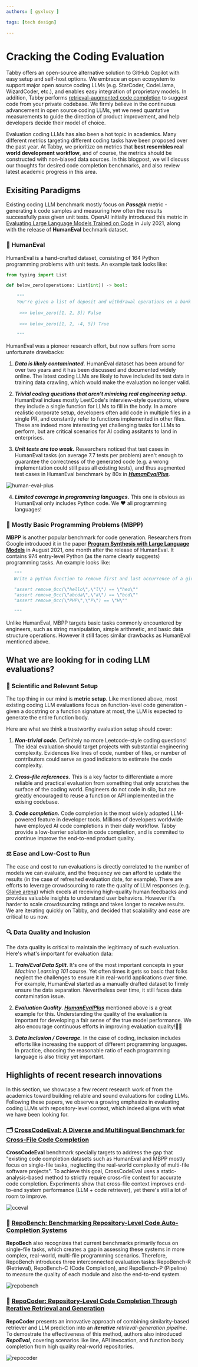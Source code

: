 ```yaml
---
authors: [ gyxlucy ]

tags: [tech design]

---
```

# Cracking the Coding Evaluation

Tabby offers an open-source alternative solution to GitHub Copilot with easy setup and self-host options. We embrace an open ecosystem to support major open source coding LLMs (e.g. StarCoder, CodeLlama, WizardCoder, etc.), and enables easy integration of proprietary models. In addition, Tabby performs [retrieval-augmented code completion](https://tabby.tabbyml.com/blog/2023/10/16/repository-context-for-code-completion) to suggest code from your private codebase. We firmly believe in the continuous advancement in open source coding LLMs, yet we need quantative measurements to guide the direction of product improvement, and help developers decide their model of choice. 

Evaluation coding LLMs has also been a hot topic in academics. Many different metrics targeting different coding tasks have been proposed over the past year. At Tabby, we prioritize on metrics that **best resembles real world development workflow**, and of course, the metrics should be constructed with non-biased data sources. In this blogpost, we will discuss our thoughts for desired code completion benchmarks, and also review latest academic progress in this area.


## Exisiting Paradigms
Existing coding LLM benchmark mostly focus on ***Pass@k*** metric - generating `k` code samples and measuring how often the results successfully pass given unit tests. OpenAI initially introduced this metric in [Evaluating Large Language Models Trained on Code](https://arxiv.org/pdf/2107.03374.pdf) in July 2021, along with the release of **HumanEval** bechmark dataset. 

### 🤖 HumanEval

HumanEval is a hand-crafted dataset, consisting of 164 Python programming problems with unit tests. An example task looks like:

```python
from typing import List 

def below_zero(operations: List[int]) -> bool: 
    
    """ 
    You're given a list of deposit and withdrawal operations on a bank account that starts with zero balance. Your task is to detect if at any point the balance of account fallls below zero, and at that point function should return True. Otherwise it should return False.
    
     >>> below_zero([1, 2, 3]) False 
     
     >>> below_zero([1, 2, -4, 5]) True 
     
    """
```

HumanEval was a pioneer research effort, but now suffers from some unfortunate drawbacks:

1. ***Data is likely contaminated.*** HumanEval dataset has been around for over two years and it has been discussed and documented widely online. The latest coding LLMs are likely to have included its test data in training data crawling, which would make the evaluation no longer valid.

2. ***Trivial coding questions that aren't mimicing real engineering setup.*** HumanEval inclues mostly LeetCode's interview-style questions, where they include a single function for LLMs to fill in the body. In a more realistic corporate setup, developers often add code in multiple files in a single PR, and constantly refer to functions implemented in other files. These are indeed more interesting yet challenging tasks for LLMs to perform, but are critical scenarios for AI coding assitants to land in enterprises.

3. ***Unit tests are too weak.*** Researchers noticed that test cases in HumanEval tasks (on average 7.7 tests per problem) aren't enough to guarantee the correctness of the generated code (e.g. a wrong implementation could still pass all existing tests), and thus augmented test cases in HumanEval benchmark by 80x in [***HumanEvalPlus***](https://github.com/evalplus/evalplus). 

![human-eval-plus](./human-eval-plus.png)

4. ***Limited coverage in programming languages.*** This one is obvious as HumanEval only includes Python code. We ❤️ all programming languages!

### 🧩 Mostly Basic Programming Problems (MBPP)

**MBPP** is another popular benchmark for code generation. Researchers from Google introduced it in the paper [**Program Synthesis with Large Language Models**](https://arxiv.org/pdf/2108.07732.pdf) in August 2021, one month after the release of HumanEval. It contains 974 entry-level Python (as the name clearly suggests) programming tasks. An example looks like:

```python
   """
   Write a python function to remove first and last occurrence of a given character from the string.

   "assert remove_Occ(\"hello\",\"l\") == \"heo\""
   "assert remove_Occ(\"abcda\",\"a\") == \"bcd\""
   "assert remove_Occ(\"PHP\",\"P\") == \"H\"" 
   
   """
```

Unlike HumanEval, MBPP targets basic tasks commonly encountered by engineers, such as string manipulation, simple arithmetic, and basic data structure operations. However it still faces similar drawbacks as HumanEval mentioned above.


## What we are looking for in coding LLM evaluations?

### 🔬 Scientific and Relevant Setup
The top thing in our mind is **metric setup**. Like mentioned above, most existing coding LLM evaluations focus on function-level code generation - given a docstring or a function signature at most, the LLM is expected to generate the entire function body. 

Here are what we think a trustworthy evaluation setup should cover:

1. ***Non-trivial code.*** Definitely no more Leetcode-style coding questions! The ideal evaluation should target projects with substantial engineering complexity. Evidences like lines of code, number of files, or number of contributors could serve as good indicators to estimate the code complexity.

2. ***Cross-file references.*** This is a key factor to differentiate a more reliable and practical evaluation from something that only scratches the surface of the coding world. Engineers do not code in silo, but are greatly encouraged to reuse a function or API implemented in the exising codebase. 

3. ***Code completion.*** Code completion is the most widely adopted LLM-powered feature in developer tools. Millions of developers worldwide have employed AI code completions in their daily workflow. Tabby provide a low-barrier solution in code completion, and is commited to continue improve the end-to-end product quality.


### ⚖️ Ease and Low-Cost to Run
The ease and cost to run evaluations is directly correlated to the number of models we can evaluate, and the frequency we can afford to update the results (in the case of refreshed evaluation date, for example). There are efforts to leverage crowdsourcing to rate the quality of LLM responses (e.g. [Glaive arena](https://arena.glaive.ai/)) which excels at receiving high-quality human feedbacks and provides valuable insights to understand user behaviors. However it's harder to scale crowdsourcing ratings and takes longer to receive results. We are iterating quickly on Tabby, and decided that scalability and ease are critical to us now.

### 🔍 Data Quality and Inclusion
The data quality is critical to maintain the legitimacy of such evaluation. Here's what's important for evaluation data:

1. ***Train/Eval Data Split***. It's one of the most important concepts in your *Machine Learning 101* course. Yet often times it gets so basic that folks neglect the challenges to ensure it in real-world applications over time. For example, HumanEval started as a manually drafted dataset to firmly ensure the data separation. Nevertheless over time, it still faces data contamination issue.

2. ***Evaluation Quality***. [***HumanEvalPlus***](https://github.com/evalplus/evalplus) mentioned above is a great example for this. Understanding the quality of the evaluation is important for developing a fair sense of the true model performance. We also encourage continuous efforts in improving evaluation quality!💪🏻

3. ***Data Inclusion / Coverage***. In the case of coding, inclusion includes efforts like increasing the support of different programming languages. In practice, choosing the reasonable ratio of each programming language is also tricky yet important.


## Highlights of recent research innovations
In this section, we showcase a few recent research work of from the academics toward building reliable and sound evaluations for coding LLMs. Following these papers, we observe a growing emphasize in evaluating coding LLMs with repository-level context, which indeed aligns with what we have been looking for.

### 🗂️ [CrossCodeEval: A Diverse and Multilingual Benchmark for Cross-File Code Completion](https://crosscodeeval.github.io/)

**CrossCodeEval** benchmark specially targets to address the gap that "existing code completion datasets such as HumanEval and MBPP mostly focus on single-file tasks, neglecting the real-world complexity of multi-file software projects". To achieve this goal, CrossCodeEval uses a static-analysis-based method to strictly require cross-file context for accurate code completion. Experiments show that cross-file context improves end-to-end system performance (LLM + code retriever), yet there's still a lot of room to improve.  

![cceval](./cceval.png)


### 🧪 [RepoBench: Benchmarking Repository-Level Code Auto-Completion Systems](https://github.com/Leolty/repobench)

**RepoBech** also recognizes that current benchmarks primarily focus on single-file tasks, which creates a gap in assessing these systems in more complex, real-world, multi-file programming scenarios. Therefore, RepoBench introduces three interconnected evaluation tasks: RepoBench-R (Retrieval), RepoBench-C (Code Completion), and RepoBench-P (Pipeline) to measure the quality of each module and also the end-to-end system.

![repobench](./repobench.png)


### 💾 [RepoCoder: Repository-Level Code Completion Through Iterative Retrieval and Generation](https://arxiv.org/abs/2303.12570)

**RepoCoder** presents an innovative approach of combining similarity-based retriever and LLM prediction into an ***iterative** retrieval-generation pipeline*. 
To demostrate the effectiveness of this method, authors also introduced ***RepoEval***, covering scenarios like line, API invocation, and function body completion from high quality real-world repositories.

![repocoder](./repocoder.png)
